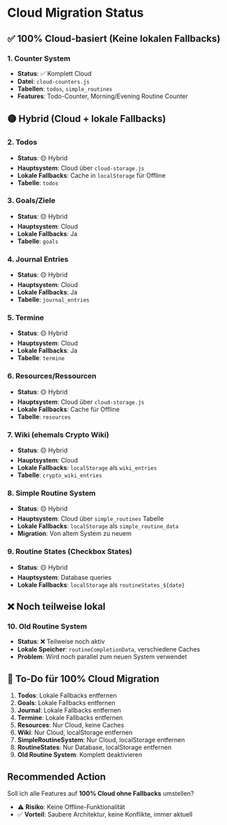 # Cloud Migration Status

## ✅ 100% Cloud-basiert (Keine lokalen Fallbacks)

### 1. **Counter System** 
- **Status**: ✅ Komplett Cloud
- **Datei**: `cloud-counters.js`
- **Tabellen**: `todos`, `simple_routines`
- **Features**: Todo-Counter, Morning/Evening Routine Counter

## 🟡 Hybrid (Cloud + lokale Fallbacks)

### 2. **Todos**
- **Status**: 🟡 Hybrid 
- **Hauptsystem**: Cloud über `cloud-storage.js`
- **Lokale Fallbacks**: Cache in `localStorage` für Offline
- **Tabelle**: `todos`

### 3. **Goals/Ziele**
- **Status**: 🟡 Hybrid
- **Hauptsystem**: Cloud
- **Lokale Fallbacks**: Ja
- **Tabelle**: `goals`

### 4. **Journal Entries**
- **Status**: 🟡 Hybrid 
- **Hauptsystem**: Cloud
- **Lokale Fallbacks**: Ja
- **Tabelle**: `journal_entries`

### 5. **Termine**
- **Status**: 🟡 Hybrid
- **Hauptsystem**: Cloud
- **Lokale Fallbacks**: Ja
- **Tabelle**: `termine`

### 6. **Resources/Ressourcen**
- **Status**: 🟡 Hybrid
- **Hauptsystem**: Cloud über `cloud-storage.js`
- **Lokale Fallbacks**: Cache für Offline
- **Tabelle**: `resources`

### 7. **Wiki (ehemals Crypto Wiki)**
- **Status**: 🟡 Hybrid
- **Hauptsystem**: Cloud
- **Lokale Fallbacks**: `localStorage` als `wiki_entries`
- **Tabelle**: `crypto_wiki_entries`

### 8. **Simple Routine System**
- **Status**: 🟡 Hybrid
- **Hauptsystem**: Cloud über `simple_routines` Tabelle
- **Lokale Fallbacks**: `localStorage` als `simple_routine_data`
- **Migration**: Von altem System zu neuem

### 9. **Routine States (Checkbox States)**
- **Status**: 🟡 Hybrid
- **Hauptsystem**: Database queries
- **Lokale Fallbacks**: `localStorage` als `routineStates_${date}`

## ❌ Noch teilweise lokal

### 10. **Old Routine System** 
- **Status**: ❌ Teilweise noch aktiv
- **Lokale Speicher**: `routineCompletionData`, verschiedene Caches
- **Problem**: Wird noch parallel zum neuen System verwendet

## 🔧 To-Do für 100% Cloud Migration

1. **Todos**: Lokale Fallbacks entfernen
2. **Goals**: Lokale Fallbacks entfernen  
3. **Journal**: Lokale Fallbacks entfernen
4. **Termine**: Lokale Fallbacks entfernen
5. **Resources**: Nur Cloud, keine Caches
6. **Wiki**: Nur Cloud, localStorage entfernen
7. **SimpleRoutineSystem**: Nur Cloud, localStorage entfernen
8. **RoutineStates**: Nur Database, localStorage entfernen
9. **Old Routine System**: Komplett deaktivieren

## Recommended Action

Soll ich alle Features auf **100% Cloud ohne Fallbacks** umstellen?
- ⚠️ **Risiko**: Keine Offline-Funktionalität
- ✅ **Vorteil**: Saubere Architektur, keine Konflikte, immer aktuell